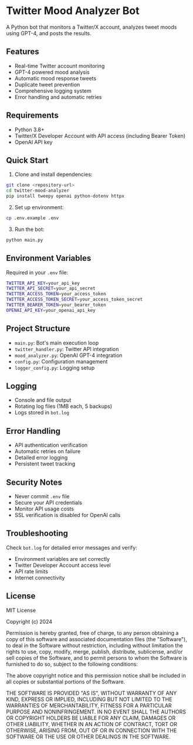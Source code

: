  # Twitter Mood Analyzer Bot

A Python bot that monitors a Twitter/X account, analyzes tweet moods using GPT-4, and posts the results.

## Features

- Real-time Twitter account monitoring
- GPT-4 powered mood analysis
- Automatic mood response tweets
- Duplicate tweet prevention
- Comprehensive logging system
- Error handling and automatic retries

## Requirements

- Python 3.8+
- Twitter/X Developer Account with API access (including Bearer Token)
- OpenAI API key

## Quick Start

1. Clone and install dependencies:
```bash
git clone <repository-url>
cd twitter-mood-analyzer
pip install tweepy openai python-dotenv httpx
```

2. Set up environment:

```bash
cp .env.example .env
```

3. Run the bot:
```bash
python main.py
```

## Environment Variables

Required in your `.env` file:
```bash
TWITTER_API_KEY=your_api_key
TWITTER_API_SECRET=your_api_secret
TWITTER_ACCESS_TOKEN=your_access_token
TWITTER_ACCESS_TOKEN_SECRET=your_access_token_secret
TWITTER_BEARER_TOKEN=your_bearer_token
OPENAI_API_KEY=your_openai_api_key
```


## Project Structure

- `main.py`: Bot's main execution loop
- `twitter_handler.py`: Twitter API integration
- `mood_analyzer.py`: OpenAI GPT-4 integration
- `config.py`: Configuration management
- `logger_config.py`: Logging setup

## Logging

- Console and file output
- Rotating log files (1MB each, 5 backups)
- Logs stored in `bot.log`

## Error Handling

- API authentication verification
- Automatic retries on failure
- Detailed error logging
- Persistent tweet tracking

## Security Notes

- Never commit `.env` file
- Secure your API credentials
- Monitor API usage costs
- SSL verification is disabled for OpenAI calls

## Troubleshooting

Check `bot.log` for detailed error messages and verify:
- Environment variables are set correctly
- Twitter Developer Account access level
- API rate limits
- Internet connectivity

## License

MIT License

Copyright (c) 2024

Permission is hereby granted, free of charge, to any person obtaining a copy
of this software and associated documentation files (the "Software"), to deal
in the Software without restriction, including without limitation the rights
to use, copy, modify, merge, publish, distribute, sublicense, and/or sell
copies of the Software, and to permit persons to whom the Software is
furnished to do so, subject to the following conditions:

The above copyright notice and this permission notice shall be included in all
copies or substantial portions of the Software.

THE SOFTWARE IS PROVIDED "AS IS", WITHOUT WARRANTY OF ANY KIND, EXPRESS OR
IMPLIED, INCLUDING BUT NOT LIMITED TO THE WARRANTIES OF MERCHANTABILITY,
FITNESS FOR A PARTICULAR PURPOSE AND NONINFRINGEMENT. IN NO EVENT SHALL THE
AUTHORS OR COPYRIGHT HOLDERS BE LIABLE FOR ANY CLAIM, DAMAGES OR OTHER
LIABILITY, WHETHER IN AN ACTION OF CONTRACT, TORT OR OTHERWISE, ARISING FROM,
OUT OF OR IN CONNECTION WITH THE SOFTWARE OR THE USE OR OTHER DEALINGS IN THE
SOFTWARE.